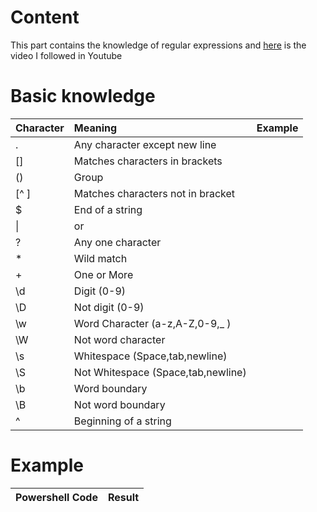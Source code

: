 # Content
  This part contains the knowledge of regular expressions and [here](https://www.youtube.com/watch?v=sa-TUpSx1JA) is the video I followed in Youtube
# Basic knowledge
| Character | Meaning | Example
| :---- | :---- | :---- 
| .  |  Any character except new line  |  
|[]  |  Matches characters in brackets  |
| () |    Group  
|[^ ] |   Matches characters not in bracket  
|  $  |   End of a string  
|  \| |   or
|  ?  |   Any one character
|  *  |   Wild match
|  +  |   One or More
| \d  |    Digit (0-9)
| \D   |   Not digit (0-9)
| \w   |   Word Character (a-z,A-Z,0-9,_ )
| \W  |   Not word character  
| \s  |   Whitespace (Space,tab,newline)  
| \S  |   Not Whitespace (Space,tab,newline)   
| \b  |   Word boundary 
| \B  |   Not word boundary 
| ^  |   Beginning of a string 

# Example
| Powershell Code | Result
| :---- | :----
